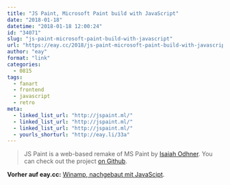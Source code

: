 ```yaml
---
title: "JS Paint, Microsoft Paint build with JavaScript"
date: "2018-01-18"
datetime: "2018-01-18 12:00:24"
id: "34071"
slug: "js-paint-microsoft-paint-build-with-javascript"
url: "https://eay.cc/2018/js-paint-microsoft-paint-build-with-javascript/"
author: "eay"
format: "link"
categories:
  - 0815
tags:
  - fanart
  - frontend
  - javascript
  - retro
meta:
  - linked_list_url: "http://jspaint.ml/"
  - linked_list_url: "http://jspaint.ml/"
  - linked_list_url: "http://jspaint.ml/"
  - yourls_shorturl: "http://eay.li/33a"
---
```


> JS Paint is a web-based remake of MS Paint by [Isaiah Odhner](http://1j01.github.io/). You can check out the project [on Github](https://github.com/1j01/jspaint).

**Vorher auf eay.cc:** [Winamp, nachgebaut mit JavaScipt](https://eay.cc/2017/winamp2-js/).
